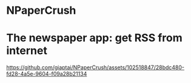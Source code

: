 # NPaperCrush
<h1>The newspaper app: get RSS from internet</h1>

https://github.com/giaptai/NPaperCrush/assets/102518847/28bdc480-fd28-4a5e-9604-f09a28b21134

